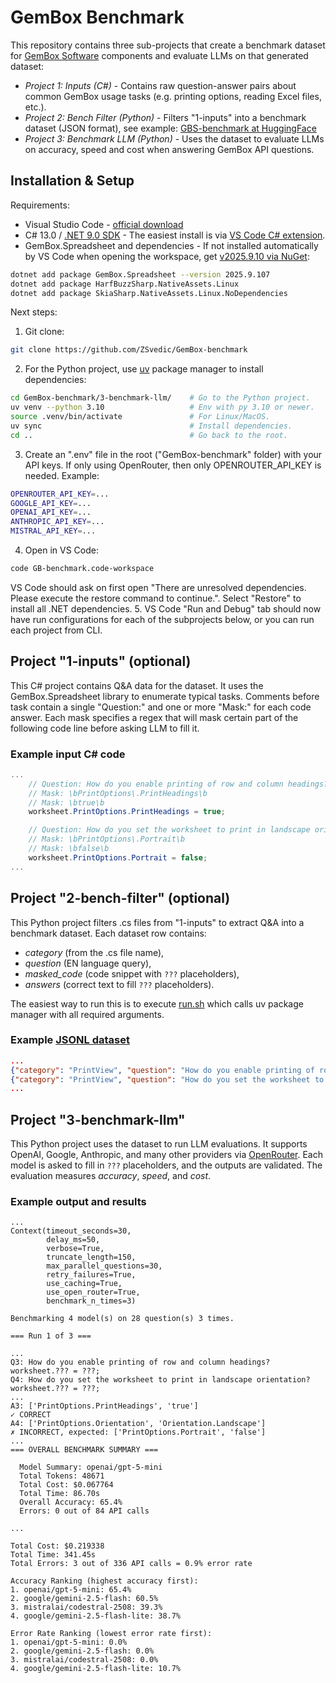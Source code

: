 # GemBox Benchmark

This repository contains three sub-projects that create a benchmark dataset for [GemBox Software](https://www.gemboxsoftware.com/) components and evaluate LLMs on that generated dataset: 

+ *Project 1: Inputs (C#)* - Contains raw question-answer pairs about common GemBox usage tasks (e.g. printing options, reading Excel files, etc.).
+ *Project 2: Bench Filter (Python)* - Filters "1-inputs" into a benchmark dataset (JSON format), see example: [GBS-benchmark at HuggingFace](https://huggingface.co/datasets/ZSvedic/GBS-benchmark)
+ *Project 3: Benchmark LLM (Python)* - Uses the dataset to evaluate LLMs on accuracy, speed and cost when answering GemBox API questions.

## Installation & Setup

Requirements:
+ Visual Studio Code - [official download](https://code.visualstudio.com/download)
+ C# 13.0 / [.NET 9.0 SDK](https://dotnet.microsoft.com/en-us/download/dotnet/9.0) - The easiest install is via [VS Code C# extension](https://marketplace.visualstudio.com/items?itemName=ms-dotnettools.csharp).
+ GemBox.Spreadsheet and dependencies - If not installed automatically by VS Code when opening the workspace, get [v2025.9.10 via NuGet](https://www.nuget.org/packages/GemBox.Spreadsheet/):
```bash
dotnet add package GemBox.Spreadsheet --version 2025.9.107
dotnet add package HarfBuzzSharp.NativeAssets.Linux
dotnet add package SkiaSharp.NativeAssets.Linux.NoDependencies
```

Next steps:
1. Git clone:
```bash
git clone https://github.com/ZSvedic/GemBox-benchmark
```
2. For the Python project, use [uv](https://github.com/astral-sh/uv) package manager to install dependencies:
```bash
cd GemBox-benchmark/3-benchmark-llm/    # Go to the Python project.
uv venv --python 3.10                   # Env with py 3.10 or newer.
source .venv/bin/activate               # For Linux/MacOS.
uv sync                                 # Install dependencies.
cd ..                                   # Go back to the root.
```
3. Create an ".env" file in the root ("GemBox-benchmark" folder) with your API keys. If only using OpenRouter, then only OPENROUTER_API_KEY is needed. Example:
```bash
OPENROUTER_API_KEY=...
GOOGLE_API_KEY=...
OPENAI_API_KEY=...
ANTHROPIC_API_KEY=...
MISTRAL_API_KEY=...
```
4. Open in VS Code:
```bash
code GB-benchmark.code-workspace
```
VS Code should ask on first open "There are unresolved dependencies. Please execute the restore command to continue.". Select "Restore" to install all .NET dependencies. 
5. VS Code "Run and Debug" tab should now have run configurations for each of the subprojects below, or you can run each project from CLI.

## Project "1-inputs" (optional)

This C# project contains Q&A data for the dataset. It uses the GemBox.Spreadsheet library to enumerate typical tasks. Comments before task contain a single "Question:" and one or more "Mask:" for each code answer. Each mask specifies a regex that will mask certain part of the following code line before asking LLM to fill it. 

### Example input C# code
```csharp
...
    // Question: How do you enable printing of row and column headings?
    // Mask: \bPrintOptions\.PrintHeadings\b
    // Mask: \btrue\b
    worksheet.PrintOptions.PrintHeadings = true;

    // Question: How do you set the worksheet to print in landscape orientation?
    // Mask: \bPrintOptions\.Portrait\b
    // Mask: \bfalse\b
    worksheet.PrintOptions.Portrait = false;
...
```

## Project "2-bench-filter" (optional)

This Python project filters .cs files from "1-inputs" to extract Q&A into a benchmark dataset. Each dataset row contains:  
+ *category* (from the .cs file name),  
+ *question* (EN language query),  
+ *masked_code* (code snippet with `???` placeholders),  
+ *answers* (correct text to fill `???` placeholders). 
 
The easiest way to run this is to execute [run.sh](2_bench_filter/run.sh) which calls uv package manager with all required arguments.

### Example [JSONL dataset](https://huggingface.co/datasets/ZSvedic/GBS-benchmark)
```json
...
{"category": "PrintView", "question": "How do you enable printing of row and column headings?", "masked_code": "worksheet.??? = ???;", "answers": ["PrintOptions.PrintHeadings", "true"]}
{"category": "PrintView", "question": "How do you set the worksheet to print in landscape orientation?", "masked_code": "worksheet.??? = ???;", "answers": ["PrintOptions.Portrait", "false"]}
...
```

## Project "3-benchmark-llm"

This Python project uses the dataset to run LLM evaluations. It supports OpenAI, Google, Anthropic, and many other providers via [OpenRouter](https://openrouter.ai/). Each model is asked to fill in `???` placeholders, and the outputs are validated. The evaluation measures *accuracy*, *speed*, and *cost*.

### Example output and results

```console
...
Context(timeout_seconds=30,
        delay_ms=50,
        verbose=True,
        truncate_length=150,
        max_parallel_questions=30,
        retry_failures=True,
        use_caching=True,
        use_open_router=True,
        benchmark_n_times=3)

Benchmarking 4 model(s) on 28 question(s) 3 times.

=== Run 1 of 3 ===

...
Q3: How do you enable printing of row and column headings?
worksheet.??? = ???;
Q4: How do you set the worksheet to print in landscape orientation?
worksheet.??? = ???;
...
A3: ['PrintOptions.PrintHeadings', 'true']
✓ CORRECT
A4: ['PrintOptions.Orientation', 'Orientation.Landscape']
✗ INCORRECT, expected: ['PrintOptions.Portrait', 'false']
...
=== OVERALL BENCHMARK SUMMARY ===

  Model Summary: openai/gpt-5-mini
  Total Tokens: 48671
  Total Cost: $0.067764
  Total Time: 86.70s
  Overall Accuracy: 65.4%
  Errors: 0 out of 84 API calls

...

Total Cost: $0.219338
Total Time: 341.45s
Total Errors: 3 out of 336 API calls = 0.9% error rate

Accuracy Ranking (highest accuracy first):
1. openai/gpt-5-mini: 65.4%
2. google/gemini-2.5-flash: 60.5%
3. mistralai/codestral-2508: 39.3%
4. google/gemini-2.5-flash-lite: 38.7%

Error Rate Ranking (lowest error rate first):
1. openai/gpt-5-mini: 0.0%
2. google/gemini-2.5-flash: 0.0%
3. mistralai/codestral-2508: 0.0%
4. google/gemini-2.5-flash-lite: 10.7%
```


